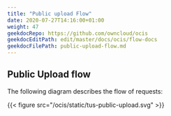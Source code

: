 ```yaml
---
title: "Public upload Flow"
date: 2020-07-27T14:16:00+01:00
weight: 47
geekdocRepo: https://github.com/owncloud/ocis
geekdocEditPath: edit/master/docs/ocis/flow-docs
geekdocFilePath: public-upload-flow.md
---
```



## Public Upload flow

The following diagram describes the flow of requests:

{{< figure src="/ocis/static/tus-public-upload.svg" >}}
